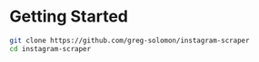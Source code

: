# Getting Started
```bash
git clone https://github.com/greg-solomon/instagram-scraper
cd instagram-scraper
```
